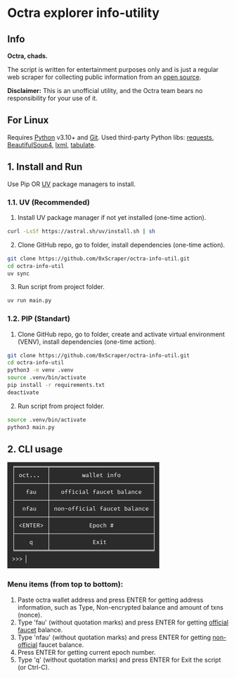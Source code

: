 # Octra explorer info-utility

## Info
**Octra, chads.**

The script is written for entertainment purposes only and is just a regular web scraper for collecting public information from an [open source](https://octrascan.io/).

**Disclaimer:** This is an unofficial utility, and the Octra team bears no responsibility for your use of it.

## For Linux
Requires [Python](https://www.python.org/) v3.10+ and [Git](https://git-scm.com/downloads/linux).
Used third-party Python libs: [requests](https://requests.readthedocs.io/en/latest/), [BeautifulSoup4](https://tedboy.github.io/bs4_doc/), [lxml](https://pypi.org/project/lxml/), [tabulate](https://pypi.org/project/tabulate/).
## 1. Install and Run

Use Pip OR [UV](https://docs.astral.sh/uv/) package managers to install.
### 1.1. UV (Recommended)
1. Install UV package manager if not yet installed (one-time action).
```sh
curl -LsSf https://astral.sh/uv/install.sh | sh
```
2. Clone GitHub repo, go to folder, install dependencies (one-time action).
```sh
git clone https://github.com/0xScraper/octra-info-util.git
cd octra-info-util
uv sync
```
3. Run script from project folder.
```sh
uv run main.py
```
### 1.2. PIP (Standart)
1. Clone GitHub repo, go to folder, create and activate virtual environment (VENV), install dependencies (one-time action).

```sh
git clone https://github.com/0xScraper/octra-info-util.git
cd octra-info-util
python3 -m venv .venv
source .venv/bin/activate
pip install -r requirements.txt
deactivate
```
2. Run script from project folder.
```sh
source .venv/bin/activate
python3 main.py
```
## 2. CLI usage
![Screen](https://github.com/0xScraper/octra-info-util/blob/main/interface.png)
### Menu items (from top to bottom):
1. Paste octra wallet address and press ENTER for getting address information, such as Type, Non-encrypted balance and amount of txns (nonce).
2. Type 'fau' (without quotation marks) and press ENTER for getting [official faucet](https://faucet.octra.network/) balance.
3. Type 'nfau' (without quotation marks) and press ENTER for getting [non-official](https://oct-faucet.xme.my.id/) faucet balance.
4. Press ENTER for getting current epoch number.
5. Type 'q' (without quotation marks) and press ENTER for Exit the script (or Ctrl-C).

